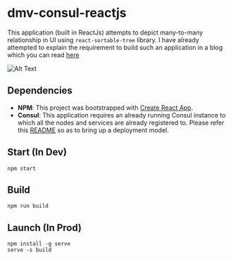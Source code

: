 # dmv-consul-reactjs
This application (built in ReactJs) attempts to depict many-to-many relationship in UI using `react-sortable-tree` library. I have already attempted to explain the requirement to build such an application in a blog which you can read [here](http://www.shivamkapoor.com/blogs/technology/2019/03/04/many-to-many-ux-design-considerations/)

![Alt Text](https://github.com/codingkapoor/dmv-consul-reactjs/blob/master/dmv-consul-reactjs.gif)

## Dependencies
- **NPM**: This project was bootstrapped with [Create React App](https://github.com/facebook/create-react-app).
- **Consul**: This application requires an already running Consul instance to which all the nodes and services are already registered to. Please refer this [README](https://github.com/codingkapoor/stage-deployment-configs) so as to bring up a deployment model.

## Start (In Dev)
```
npm start
```

## Build
```
npm run build
```

## Launch (In Prod)
```
npm install -g serve
serve -s build
```
